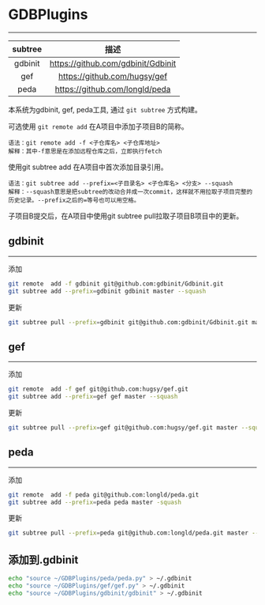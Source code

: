 # GDBPlugins
-------

| subtree | 描述　|
|:-------:|:-----:|
| gdbinit | https://github.com/gdbinit/Gdbinit |
| gef | https://github.com/hugsy/gef |
| peda | https://github.com/longld/peda |


本系统为gdbinit, gef, peda工具, 通过 `git subtree` 方式构建。

可选使用 `git remote add` 在A项目中添加子项目B的简称。

```
语法：git remote add -f <子仓库名> <子仓库地址>
解释：其中-f意思是在添加远程仓库之后，立即执行fetch
```

使用git subtree add 在A项目中首次添加目录引用。

```
语法：git subtree add --prefix=<子目录名> <子仓库名> <分支> --squash
解释：--squash意思是把subtree的改动合并成一次commit，这样就不用拉取子项目完整的历史记录。--prefix之后的=等号也可以用空格。
```

子项目B提交后，在A项目中使用git subtree pull拉取子项目B项目中的更新。


## gdbinit
-------

添加
```bash
git remote  add -f gdbinit git@github.com:gdbinit/Gdbinit.git
git subtree add --prefix=gdbinit gdbinit master --squash
```

更新 
```bash
git subtree pull --prefix=gdbinit git@github.com:gdbinit/Gdbinit.git master --squash
```

## gef
-------

添加
```bash
git remote  add -f gef git@github.com:hugsy/gef.git
git subtree add --prefix=gef gef master --squash
```

更新 
```bash
git subtree pull --prefix=gef git@github.com:hugsy/gef.git master --squash
```

## peda
-------

添加　
```bash
git remote  add -f peda git@github.com:longld/peda.git  
git subtree add --prefix=peda peda master -squash
```

更新 

```bash
git subtree pull --prefix=peda git@github.com:longld/peda.git master --squash
```

## 添加到.gdbinit
```bash
echo "source ~/GDBPlugins/peda/peda.py" > ~/.gdbinit 
echo "source ~/GDBPlugins/gef/gef.py" > ~/.gdbinit 
echo "source ~/GDBPlugins/gdbinit/gdbinit" > ~/.gdbinit  
```